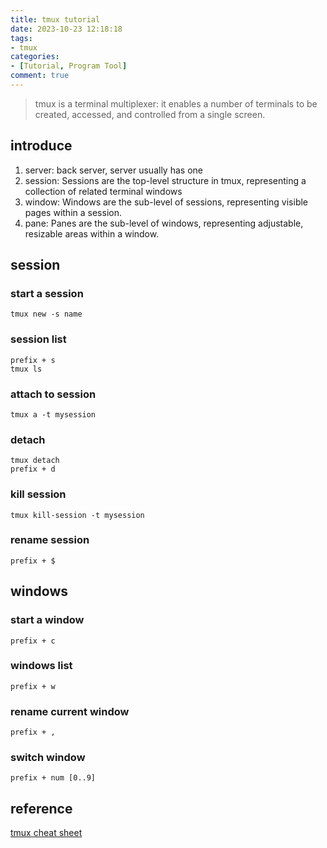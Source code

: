 ```yaml
---
title: tmux tutorial
date: 2023-10-23 12:18:18
tags: 
- tmux
categories: 
- [Tutorial, Program Tool]
comment: true
---
```


> tmux is a terminal multiplexer: it enables a number of terminals to be created, accessed, and controlled from a single screen.
## introduce
1. server: back server, server usually has one 
2. session: Sessions are the top-level structure in tmux, representing a collection of related terminal windows
3. window: Windows are the sub-level of sessions, representing visible pages within a session.
4. pane: Panes are the sub-level of windows, representing adjustable, resizable areas within a window.

## session

### start a session
`tmux new -s name`

### session list
`prefix + s`  
`tmux ls`

### attach to session
`tmux a -t mysession`

### detach
`tmux detach`  
`prefix + d`

### kill session
`tmux kill-session -t mysession`

### rename session
`prefix + $`

## windows

### start a window
`prefix + c`

### windows list
`prefix + w`

### rename current window
`prefix + ,`

### switch window
`prefix + num [0..9]`

## reference
[tmux cheat sheet](https://tmuxcheatsheet.com/)


